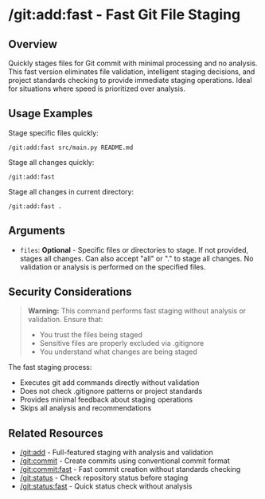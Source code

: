 # /git:add:fast - Fast Git File Staging

## Overview

Quickly stages files for Git commit with minimal processing and no analysis. This fast version eliminates file validation, intelligent staging decisions, and project standards checking to provide immediate staging operations. Ideal for situations where speed is prioritized over analysis.

## Usage Examples

Stage specific files quickly:

```qwen
/git:add:fast src/main.py README.md
```

Stage all changes quickly:

```qwen
/git:add:fast
```

Stage all changes in current directory:

```qwen
/git:add:fast .
```

## Arguments

- `files`: **Optional** - Specific files or directories to stage. If not provided, stages all changes. Can also accept "all" or "." to stage all changes. No validation or analysis is performed on the specified files.

## Security Considerations

> **Warning:** This command performs fast staging without analysis or validation. Ensure that:
> - You trust the files being staged
> - Sensitive files are properly excluded via .gitignore
> - You understand what changes are being staged

The fast staging process:
- Executes git add commands directly without validation
- Does not check .gitignore patterns or project standards
- Provides minimal feedback about staging operations
- Skips all analysis and recommendations

## Related Resources

- [/git:add](../add.md) - Full-featured staging with analysis and validation
- [/git:commit](../commit.md) - Create commits using conventional commit format
- [/git:commit:fast](../commit/fast.md) - Fast commit creation without standards checking
- [/git:status](../status.md) - Check repository status before staging
- [/git:status:fast](../status/fast.md) - Quick status check without analysis